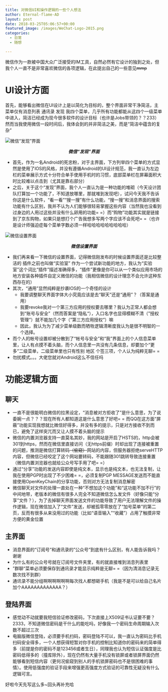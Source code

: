 ```yaml
---
title: 对微信UI和操作逻辑的一些个人想法
author: Eternal-flame-AD
layout: post
date: 2018-03-25T05:06:57+00:00
featured_image: /images/WeChat-Logo-2015.png
categories:
  - 日常
  - 随想

---
```

微信作为一款被中国大众广泛接受的IM工具，自然必然有它设计的独到之处，但我个人一直不是非常喜欢微信的各项逻辑，在此提出自己的一些意见<s>mmp</s>

<!--more-->

# UI设计方面

首先，能够看出微信在UI设计上是以简化为目标的，整个界面非常干净简洁，主菜单仅有消息列表 通讯录 发现 我四个菜单，几乎所有功能都能从这四个一级菜单中进入，简洁已经成为现今很多软件的设计目标（也许是Jobs带领的？？233）然而当我使用微信一段时间后，我体会到的并非简洁之美，而是“简洁中蕴含的复杂”

![微信“发现”界面](/images/Screenshot_2018-03-25-12-18-49.jpg)

<p style="text-align: center;">
  <i><b>微信“发现”界面</b></i>
</p>

  * 首先，作为一名Android的死忠粉，对于主界面，下方列举四个菜单的方式显然是使用了IOS的风格，并没有遵循Android的UI设计规范，我一直认为左边栏的菜单展示方式十分符合单手使用手机时的习惯，底部菜单栏在屏幕面积大时比较难以点击到（尤其是靠右部分）
  * 之后，关于这个“发现”界面，我个人一直认为是一种功能的堆砌（今天设计团队打算加一个功能了，不知道放哪里，那就堆到发现吧），试问今天我不告诉你这是什么软件，“看一看”“搜一搜”有什么功能，“搜一搜”和消息界面的搜索功能有什么区别，我并不认为人们能够很轻易掌握这些内容（当然我也没看到过身边的人用过这些并没有什么卵用的功能= =）而“购物”功能其实就是链接到了京东购物，如果只是想打个广告我想多写两个字应该不会死吧= =（也许是设计师强迫症每个菜单字数必须一样哈哈哈哈哈哈哈哈哈）

![微信设置界面](/images/Screenshot_2018-03-25-12-25-15.jpg)

<p style="text-align: center;">
  <b><i>微信设置界面</i></b>
</p>

  * 我们再来看一下微信的设置界面，记得微信刚发布的时候设置界面还是比较整洁的 插件之前也叫做“实验室” 作为一个尝试新功能的地方，我认为“实验室”这个词比“插件”描述准确得多，“插件”更像是你可以从一个类似应用市场的地方安装各种插件自定义微信的功能（我相信微信的设计理念不会允许这种东西存在的）
  * 其次，“通用”显然纯粹是抄袭IOS的一个奇怪的设计 
      * 我要调整聊天界面字体大小究竟应该是去“聊天”还是“通用”？（答案是通用）
      * 我要revoke我对一个第三方应用的授权要去哪里？我认为正常人都会想到“账号与安全”（然而答案是“隐私“），入口名字也显得模糊不清（”授权管理“）就不能加几个字（”第三方应用授权“）嘛
      * 因此，我认为为了减少菜单级数而牺牲逻辑清晰度我认为是很不明智的一个选择。
  * 而个人的帐号设置却被分散到了“帐号与安全”和“我”界面上的个人信息菜单里，让人有点摸不着头脑，而个人信息里一共没有几条信息，却要加个“更多”二级菜单，二级菜单里也只有性别 地区 个签三项，个人认为纯粹无聊= =
  * 勿扰模式。。。大佬您就对Android这么不信任吗

# 功能逻辑方面

## 聊天

  * 一直不是很能明白微信的拉黑设定，“消息被对方拒收了”是什么意思，为了说委婉一点？？？现在所有人都知道这是什么意思了好吧= = 而QQ在这方面“屏蔽”功能实现我想就比微信好得多，并没有多的提示，只是对方接收不到而已，避免了这样突兀而又让人摸不着头脑的提示
  * 微信的内置浏览器支持一直莫名其妙，我的网站是开启了HSTS的，http会被301到https，然而在微信里直接访问（无https前缀）时却出现了连接被重置的问题，推测是微信打算转码<s>（偷窥）</s>网站的内容，但服务器拒绝serveHTTP内容，但微信已经咬定了这个网站要转码，不能跟随301跳转导致连接重置（微信内置浏览器也就给公众号写手用了吧= =）
  * 通过“分享”功能的发送内容即使是纯文本，显示也是纯文本，也无法复制，让我在使用PGP时出现了不少困难= =，必须复制PGP MESSAGE发送而不能直接使用OpenKeyChain的分享功能，否则对方无法复制消息解密
  * 微信聊天对文件的处理一直处在一种“不想加这个功能”和“这功能不加不行”的中间地带，老版本的微信有很多人完全不知道微信怎么发文件（好像只能“分享”文件？），为了去掉聊天界面发送文件的功能导致了用户无法理解文件的操作逻辑，现在微信加入了“文件”发送，却被孤零零放在了“加号菜单”的第二页，反而有很多从来没用过的功能（比如“语音输入”“收藏”）占用了触摸非常方便的黄金位置

## 主界面

  * 消息界面的“订阅号“和通讯录的”公众号“到底有什么区别，有人能告诉我吗？谢谢
  * 为什么有的公众号号就在订阅号文件夹里，有的就直接堆到消息列表里
  * ”群聊“菜单必须要保存到通讯录才能显示纯粹是无聊= =（因为清消息记录无数次找不到群）
  * 通讯录不能分组啊啊啊啊啊啊每次找人都想砸手机（我是不是可以给自己名片加个AAAAAAAAAAAAA？）

## 登陆界面

  * 感觉动不动就要我短信验证修改密码，下次直接上X509证书认证要不要？2333，不知道微信密码是干什么的能吃吗，好像我一个密码生命周期输入次数不超过三次
  * 电脑版微信登陆，必须要手机扫码，密码登陆不可以，我一直认为密码比手机扫码安全得多，一个人想获得短暂对你手机的控制比知道你的密码来的简单得多（前提是你的密码不是123456或者生日），同理我也认为短信认证强度是比密码低得多的（撞库除外），现在仍然有大量手机没有锁屏或者锁屏界面仍然能够看到短信内容（更何况偷窥到别人的手机锁屏密码也不是很困难的事情）。使用低强度的验证手段来增强更高强度方式验证的可靠性无疑没有什么逻辑可言。

好啦今天先写这么多~回头再补充哈